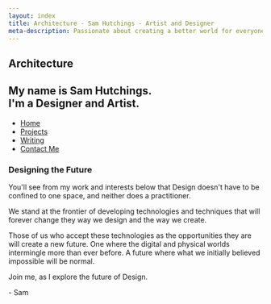 ```yaml
---
layout: index
title: Architecture - Sam Hutchings - Artist and Designer
meta-description: Passionate about creating a better world for everyone, through making great experiences. Open to opportunities.
---
```


<section id="s-hello">
  <div class="container" id="c-hello">
    <h1>Architecture</h1>
    <h2>My name is Sam Hutchings.<br />I'm a Designer and Artist.</h2>
  </div>
</section>
<div class="container" id="c-nav">
  <nav>
    <ul>
      <li><a href="http://www.samhutchings.co" class="active">Home</a></li>
      <li><a href="/projects">Projects</a></li>
      <li><a href="/writing">Writing</a></li>
      <li><a href="/contact">Contact Me</a></li>
    </ul>
  </nav>
</div>
</section>
<section id="s-designingTheFuture">
  <div class="container" id="c-designingTheFuture">
    <h3>Designing the Future</h3>
    <p>You'll see from my work and interests below that Design doesn't have to be confined to one space, and neither does a practitioner.</p>
    <p>We stand at the frontier of developing technologies and techniques that will forever change they way we design and the way we create.</p>
    <p>Those of us who accept these technologies as the opportunities they are will create a new future. One where the digital and physical worlds intermingle more than ever before. A future where what we initially believed impossible will be normal.</p>
    <p>Join me, as I explore the future of Design.</p>
    <p>- Sam</p>
  </div>
</section>
<!-- <section id="s-relatedProjects">
  <div class="container" id="c-relatedProjects">
    <h3>Related Projects</h3>
  </div>
</section>
<section id="s-relatedWwriting">
  <div class="container" id="c-relatedWriting">
    <h3>Related Writing</h3>
  </div>
</section> -->
